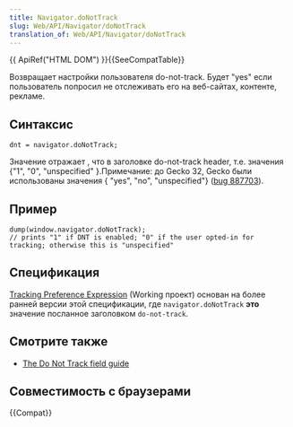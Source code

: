 ```yaml
---
title: Navigator.doNotTrack
slug: Web/API/Navigator/doNotTrack
translation_of: Web/API/Navigator/doNotTrack
---
```

{{ ApiRef("HTML DOM") }}{{SeeCompatTable}}

Возвращает настройки пользователя do-not-track. Будет "yes" если пользователь попросил не отслеживать его на веб-сайтах, контенте, рекламе.

## Синтаксис

```
dnt = navigator.doNotTrack;
```

Значение отражает , что в заголовке do-not-track header, т.е. значения {"1", "0", "unspecified" }.Примечание: до Gecko 32, Gecko были использованы значения { "yes", "no", "unspecified"} ([bug 887703](https://bugzilla.mozilla.org/show_bug.cgi?id=887703)).

## Пример

```
dump(window.navigator.doNotTrack);
// prints "1" if DNT is enabled; "0" if the user opted-in for tracking; otherwise this is "unspecified"
```

## Спецификация

[Tracking Preference Expression](http://www.w3.org/TR/tracking-dnt/) (Working проект) основан на более ранней версии этой спецификации, где `navigator.doNotTrack` **это** значение посланное заголовком `do-not-track`.

## Смотрите также

- [The Do Not Track field guide](/en/The_Do_Not_Track_Field_Guide)

## Совместимость с браузерами

{{Compat}}

